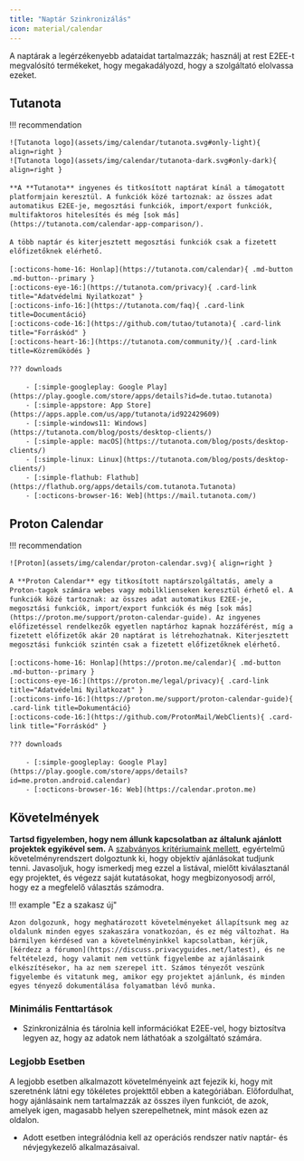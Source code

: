 ```yaml
---
title: "Naptár Szinkronizálás"
icon: material/calendar
---
```


A naptárak a legérzékenyebb adataidat tartalmazzák; használj at rest E2EE-t megvalósító termékeket, hogy megakadályozd, hogy a szolgáltató elolvassa ezeket.

## Tutanota

!!! recommendation

    ![Tutanota logo](assets/img/calendar/tutanota.svg#only-light){ align=right }
    ![Tutanota logo](assets/img/calendar/tutanota-dark.svg#only-dark){ align=right }
    
    **A **Tutanota** ingyenes és titkosított naptárat kínál a támogatott platformjain keresztül. A funkciók közé tartoznak: az összes adat automatikus E2EE-je, megosztási funkciók, import/export funkciók, multifaktoros hitelesítés és még [sok más](https://tutanota.com/calendar-app-comparison/).
    
    A több naptár és kiterjesztett megosztási funkciók csak a fizetett előfizetőknek elérhető.
    
    [:octicons-home-16: Honlap](https://tutanota.com/calendar){ .md-button .md-button--primary }
    [:octicons-eye-16:](https://tutanota.com/privacy){ .card-link title="Adatvédelmi Nyilatkozat" }
    [:octicons-info-16:](https://tutanota.com/faq){ .card-link title=Documentáció}
    [:octicons-code-16:](https://github.com/tutao/tutanota){ .card-link title="Forráskód" }
    [:octicons-heart-16:](https://tutanota.com/community/){ .card-link title=Közreműködés }
    
    ??? downloads
    
        - [:simple-googleplay: Google Play](https://play.google.com/store/apps/details?id=de.tutao.tutanota)
        - [:simple-appstore: App Store](https://apps.apple.com/us/app/tutanota/id922429609)
        - [:simple-windows11: Windows](https://tutanota.com/blog/posts/desktop-clients/)
        - [:simple-apple: macOS](https://tutanota.com/blog/posts/desktop-clients/)
        - [:simple-linux: Linux](https://tutanota.com/blog/posts/desktop-clients/)
        - [:simple-flathub: Flathub](https://flathub.org/apps/details/com.tutanota.Tutanota)
        - [:octicons-browser-16: Web](https://mail.tutanota.com/)

## Proton Calendar

!!! recommendation

    ![Proton](assets/img/calendar/proton-calendar.svg){ align=right }
    
    A **Proton Calendar** egy titkosított naptárszolgáltatás, amely a Proton-tagok számára webes vagy mobilklienseken keresztül érhető el. A funkciók közé tartoznak: az összes adat automatikus E2EE-je, megosztási funkciók, import/export funkciók és még [sok más](https://proton.me/support/proton-calendar-guide). Az ingyenes előfizetéssel rendelkezők egyetlen naptárhoz kapnak hozzáférést, míg a fizetett előfizetők akár 20 naptárat is létrehozhatnak. Kiterjesztett megosztási funkciók szintén csak a fizetett előfizetőknek elérhető.
    
    [:octicons-home-16: Honlap](https://proton.me/calendar){ .md-button .md-button--primary }
    [:octicons-eye-16:](https://proton.me/legal/privacy){ .card-link title="Adatvédelmi Nyilatkozat" }
    [:octicons-info-16:](https://proton.me/support/proton-calendar-guide){ .card-link title=Dokumentáció}
    [:octicons-code-16:](https://github.com/ProtonMail/WebClients){ .card-link title="Forráskód" }
    
    ??? downloads
    
        - [:simple-googleplay: Google Play](https://play.google.com/store/apps/details?id=me.proton.android.calendar)
        - [:octicons-browser-16: Web](https://calendar.proton.me)

## Követelmények

**Tartsd figyelemben, hogy nem állunk kapcsolatban az általunk ajánlott projektek egyikével sem.** A [szabványos kritériumaink mellett](about/criteria.md), egyértelmű követelményrendszert dolgoztunk ki, hogy objektív ajánlásokat tudjunk tenni. Javasoljuk, hogy ismerkedj meg ezzel a listával, mielőtt kiválasztanál egy projektet, és végezz saját kutatásokat, hogy megbizonyosodj arról, hogy ez a megfelelő választás számodra.

!!! example "Ez a szakasz új"

    Azon dolgozunk, hogy meghatározott követelményeket állapítsunk meg az oldalunk minden egyes szakaszára vonatkozóan, és ez még változhat. Ha bármilyen kérdésed van a követelményinkkel kapcsolatban, kérjük, [kérdezz a fórumon](https://discuss.privacyguides.net/latest), és ne feltételezd, hogy valamit nem vettünk figyelembe az ajánlásaink elkészítésekor, ha az nem szerepel itt. Számos tényezőt veszünk figyelembe és vitatunk meg, amikor egy projektet ajánlunk, és minden egyes tényező dokumentálása folyamatban lévő munka.

### Minimális Fenttartások

- Szinkronizálnia és tárolnia kell információkat E2EE-vel, hogy biztosítva legyen az, hogy az adatok nem láthatóak a szolgáltató számára.

### Legjobb Esetben

A legjobb esetben alkalmazott követelményeink azt fejezik ki, hogy mit szeretnénk látni egy tökéletes projekttől ebben a kategóriában. Előfordulhat, hogy ajánlásaink nem tartalmazzák az összes ilyen funkciót, de azok, amelyek igen, magasabb helyen szerepelhetnek, mint mások ezen az oldalon.

- Adott esetben integrálódnia kell az operációs rendszer natív naptár- és névjegykezelő alkalmazásaival.
